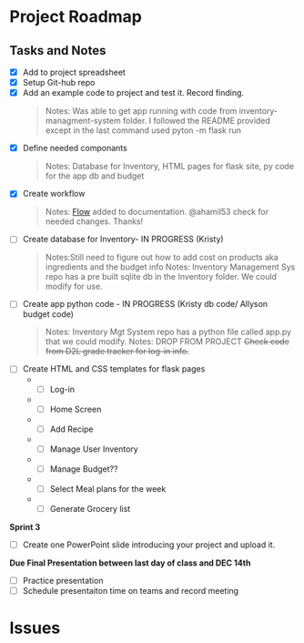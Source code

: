 
# Project Roadmap

##  Tasks and Notes
- [x] Add to project spreadsheet
- [x] Setup Git-hub repo
- [x] Add an example code to project and test it. Record finding.
  > Notes: Was able to get app running with code from inventory-managment-system folder. I followed the README provided except in the last command used pyton -m flask run
- [x] Define needed componants
  > Notes: Database for Inventory, HTML pages for flask site, py code for the app db and budget
- [x] Create workflow
  > Notes: [Flow](meal_pallner_flow.vsdx) added to documentation. @ahamil53 check for needed changes. Thanks!
- [ ] Create database for Inventory- IN PROGRESS (Kristy) 
  > Notes:Still need to figure out how to add cost on products aka ingredients and the budget info
  > Notes: Inventory Management Sys repo has a pre built sqlite db in the Inventory folder. We could modify for use. 
- [ ] Create app python code -  IN PROGRESS (Kristy db code/ Allyson budget code)
  > Notes: Inventory Mgt System repo has a python file called app.py that we could modify.
  > Notes: DROP FROM PROJECT ~~Check code from D2L grade tracker for log-in info.~~ 
- [ ] Create HTML and CSS templates for flask pages
  - - [ ] Log-in
  - - [ ] Home Screen
  - - [ ] Add Recipe 
  - - [ ] Manage User Inventory
  - - [ ] Manage Budget??
  - - [ ] Select Meal plans for the week
  - - [ ] Generate Grocery list
 
**Sprint 3**
- [ ] Create one PowerPoint slide introducing your project and upload it.

**Due Final Presentation between last day of class and DEC 14th**
- [ ] Practice presentation 
- [ ] Schedule presentaiton time on teams and record meeting

# Issues


